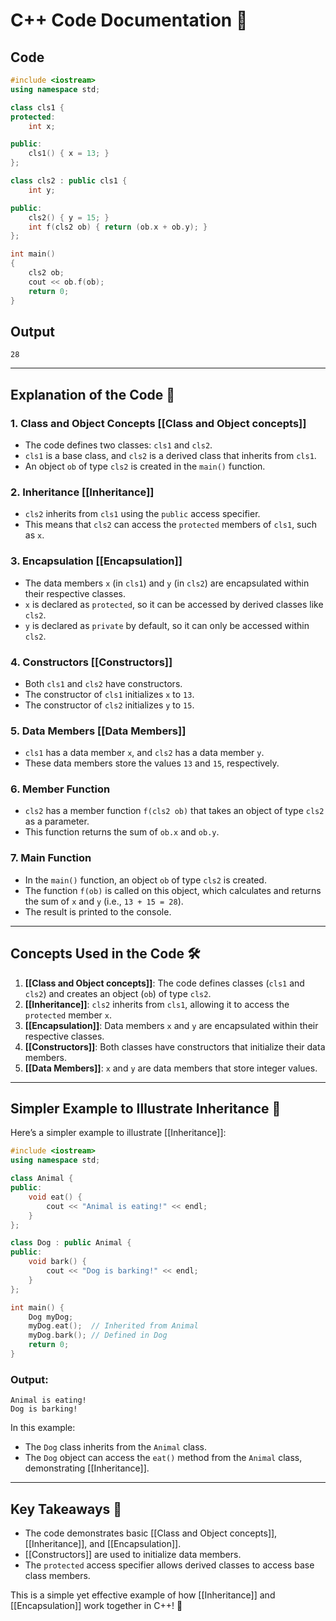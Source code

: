 # C++ Code Documentation 📄

## Code
```cpp
#include <iostream>
using namespace std;

class cls1 {
protected:
    int x;

public:
    cls1() { x = 13; }
};

class cls2 : public cls1 {
    int y;

public:
    cls2() { y = 15; }
    int f(cls2 ob) { return (ob.x + ob.y); }
};

int main()
{
    cls2 ob;
    cout << ob.f(ob);
    return 0;
}
```

## Output
```
28
```

---

## Explanation of the Code 🧠

### 1. **Class and Object Concepts** [[Class and Object concepts]]
   - The code defines two classes: `cls1` and `cls2`.
   - `cls1` is a base class, and `cls2` is a derived class that inherits from `cls1`.
   - An object `ob` of type `cls2` is created in the `main()` function.

### 2. **Inheritance** [[Inheritance]]
   - `cls2` inherits from `cls1` using the `public` access specifier.
   - This means that `cls2` can access the `protected` members of `cls1`, such as `x`.

### 3. **Encapsulation** [[Encapsulation]]
   - The data members `x` (in `cls1`) and `y` (in `cls2`) are encapsulated within their respective classes.
   - `x` is declared as `protected`, so it can be accessed by derived classes like `cls2`.
   - `y` is declared as `private` by default, so it can only be accessed within `cls2`.

### 4. **Constructors** [[Constructors]]
   - Both `cls1` and `cls2` have constructors.
   - The constructor of `cls1` initializes `x` to `13`.
   - The constructor of `cls2` initializes `y` to `15`.

### 5. **Data Members** [[Data Members]]
   - `cls1` has a data member `x`, and `cls2` has a data member `y`.
   - These data members store the values `13` and `15`, respectively.

### 6. **Member Function**
   - `cls2` has a member function `f(cls2 ob)` that takes an object of type `cls2` as a parameter.
   - This function returns the sum of `ob.x` and `ob.y`.

### 7. **Main Function**
   - In the `main()` function, an object `ob` of type `cls2` is created.
   - The function `f(ob)` is called on this object, which calculates and returns the sum of `x` and `y` (i.e., `13 + 15 = 28`).
   - The result is printed to the console.

---

## Concepts Used in the Code 🛠️

1. **[[Class and Object concepts]]**: The code defines classes (`cls1` and `cls2`) and creates an object (`ob`) of type `cls2`.
2. **[[Inheritance]]**: `cls2` inherits from `cls1`, allowing it to access the `protected` member `x`.
3. **[[Encapsulation]]**: Data members `x` and `y` are encapsulated within their respective classes.
4. **[[Constructors]]**: Both classes have constructors that initialize their data members.
5. **[[Data Members]]**: `x` and `y` are data members that store integer values.

---

## Simpler Example to Illustrate Inheritance 🎯

Here’s a simpler example to illustrate [[Inheritance]]:

```cpp
#include <iostream>
using namespace std;

class Animal {
public:
    void eat() {
        cout << "Animal is eating!" << endl;
    }
};

class Dog : public Animal {
public:
    void bark() {
        cout << "Dog is barking!" << endl;
    }
};

int main() {
    Dog myDog;
    myDog.eat();  // Inherited from Animal
    myDog.bark(); // Defined in Dog
    return 0;
}
```

### Output:
```
Animal is eating!
Dog is barking!
```

In this example:
- The `Dog` class inherits from the `Animal` class.
- The `Dog` object can access the `eat()` method from the `Animal` class, demonstrating [[Inheritance]].

---

## Key Takeaways 🚀
- The code demonstrates basic [[Class and Object concepts]], [[Inheritance]], and [[Encapsulation]].
- [[Constructors]] are used to initialize data members.
- The `protected` access specifier allows derived classes to access base class members.

This is a simple yet effective example of how [[Inheritance]] and [[Encapsulation]] work together in C++! 🎉